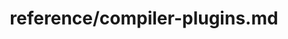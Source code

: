 ---
title: reference/compiler-plugins.md
showAuthorInfo: false
redirect_path: https://kotlinlang.org/docs/compiler-plugins.html
---